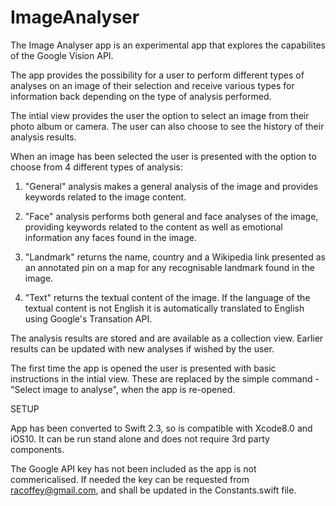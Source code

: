 # ImageAnalyser

The Image Analyser app is an experimental app that explores the capabilites of the Google Vision API.

The app provides the possibility for a user to perform different types of analyses on an image of their selection and receive various types for information back depending on the type of analysis performed.

The intial view provides the user the option to select an image from their photo album or camera.  The user can also choose to see the history of their analysis results.

When an image has been selected the user is presented with the option to choose from 4 different types of analysis:

1. "General" analysis makes a general analysis of the image and provides keywords related to the image content.

2. "Face" analysis performs both general and face analyses of the image, providing keywords related to the content as well as  emotional information any faces found in the image.

3. "Landmark" returns the name, country and a Wikipedia link presented as an annotated pin on a map for any recognisable landmark found in the image.

4. "Text" returns the textual content of the image. If the language of the textual content is not English it is automatically translated to English using Google's Transation API.

The analysis results are stored and are available as a collection view. Earlier results can be updated with new analyses if wished by the user.

The first time the app is opened the user is presented with basic instructions in the intial view. These are replaced by the simple command - "Select image to analyse", when the app is re-opened.

SETUP

App has been converted to Swift 2.3, so is compatible with Xcode8.0 and iOS10.  It can be run stand alone and does not require 3rd party components.

The Google API key has not been included as the app is not commericalised.  If needed the key can be requested from racoffey@gmail.com, and shall be updated in the Constants.swift file.

